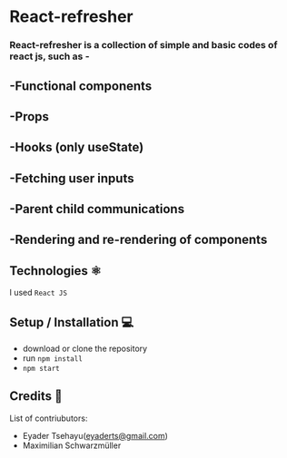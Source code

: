 # React-refresher
### React-refresher is a collection of simple and basic codes of react js, such as -
## -Functional components
## -Props
## -Hooks (only useState)
## -Fetching user inputs
## -Parent child communications
## -Rendering and re-rendering of components

## Technologies ⚛️
I used `React JS`

## Setup / Installation 💻
- download or clone the repository
- run `npm install`
- `npm start`

## Credits 📝
List of contriubutors:

- Eyader Tsehayu(eyaderts@gmail.com)
- Maximilian Schwarzmüller
